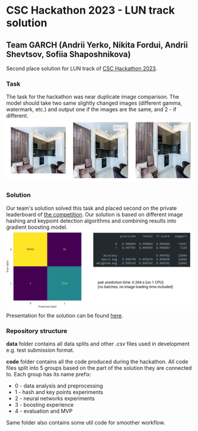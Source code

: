 # CSC Hackathon 2023 - LUN track solution
## Team GARCH (Andrii Yerko, Nikita Fordui, Andrii Shevtsov, Sofiia Shaposhnikova)
Second place solution for LUN track of [CSC Hackathon 2023](https://csc23.hackathon.expert/).
### Task
The task for the hackathon was near duplicate image comparison. The model should take two same slightly changed images (different gamma, watermark, etc.) and output one if the images are the same, and 2 - if different.
![img1.png](./img1.png)
### Solution
Our team's solution solved this task and placed second on the private leaderboard of [the competition](https://www.kaggle.com/competitions/copy-of-csc-hackathon-2023-lunua-task-2). Our solution is based on different image hashing and keypoint detection algorithms and combining results into gradient boosting model.
![img2.png](./img2.png)
Presentation for the solution can be found [here](./presentation.pdf).

### Repository structure

**data**  folder contains all data splits and other *.csv* files used in development e.g. test submission format. 

**code** folder contains all the code produced during the hackathon. All code files split into 5 groups based on the part of the solution they are connected to. Each group has its name prefix:
- 0 - data analysis and preprocessing
- 1 - hash and key points experiments
- 2 - neural networks experiments
- 3 - boosting experience
- 4 - evaluation and MVP

Same folder also contains some util code for smoother workflow.

